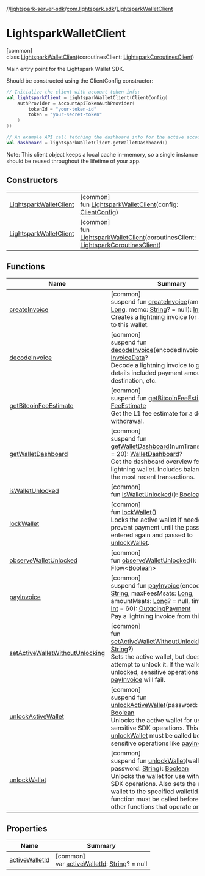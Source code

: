 //[lightspark-server-sdk](../../../index.md)/[com.lightspark.sdk](../index.md)/[LightsparkWalletClient](index.md)

# LightsparkWalletClient

[common]\
class [LightsparkWalletClient](index.md)(coroutinesClient: [LightsparkCoroutinesClient](../-lightspark-coroutines-client/index.md))

Main entry point for the Lightspark Wallet SDK.

Should be constructed using the ClientConfig constructor:

```kotlin
// Initialize the client with account token info:
val lightsparkClient = LightsparkWalletClient(ClientConfig(
    authProvider = AccountApiTokenAuthProvider(
        tokenId = "your-token-id"
        token = "your-secret-token"
    )
))

// An example API call fetching the dashboard info for the active account:
val dashboard = lightsparkWalletClient.getWalletDashboard()
```

Note: This client object keeps a local cache in-memory, so a single instance should be reused throughout the lifetime of your app.

## Constructors

| | |
|---|---|
| [LightsparkWalletClient](-lightspark-wallet-client.md) | [common]<br>fun [LightsparkWalletClient](-lightspark-wallet-client.md)(config: [ClientConfig](../-client-config/index.md)) |
| [LightsparkWalletClient](-lightspark-wallet-client.md) | [common]<br>fun [LightsparkWalletClient](-lightspark-wallet-client.md)(coroutinesClient: [LightsparkCoroutinesClient](../-lightspark-coroutines-client/index.md)) |

## Functions

| Name | Summary |
|---|---|
| [createInvoice](create-invoice.md) | [common]<br>suspend fun [createInvoice](create-invoice.md)(amountMsats: [Long](https://kotlinlang.org/api/latest/jvm/stdlib/kotlin/-long/index.html), memo: [String](https://kotlinlang.org/api/latest/jvm/stdlib/kotlin/-string/index.html)? = null): [InvoiceData](../../com.lightspark.sdk.model/-invoice-data/index.md)<br>Creates a lightning invoice for a payment to this wallet. |
| [decodeInvoice](decode-invoice.md) | [common]<br>suspend fun [decodeInvoice](decode-invoice.md)(encodedInvoice: [String](https://kotlinlang.org/api/latest/jvm/stdlib/kotlin/-string/index.html)): [InvoiceData](../../com.lightspark.sdk.model/-invoice-data/index.md)?<br>Decode a lightning invoice to get its details included payment amount, destination, etc. |
| [getBitcoinFeeEstimate](get-bitcoin-fee-estimate.md) | [common]<br>suspend fun [getBitcoinFeeEstimate](get-bitcoin-fee-estimate.md)(): [FeeEstimate](../../com.lightspark.sdk.model/-fee-estimate/index.md)<br>Get the L1 fee estimate for a deposit or withdrawal. |
| [getWalletDashboard](get-wallet-dashboard.md) | [common]<br>suspend fun [getWalletDashboard](get-wallet-dashboard.md)(numTransactions: [Int](https://kotlinlang.org/api/latest/jvm/stdlib/kotlin/-int/index.html) = 20): [WalletDashboard](../../com.lightspark.sdk.graphql/-wallet-dashboard/index.md)?<br>Get the dashboard overview for the active lightning wallet. Includes balance info and the most recent transactions. |
| [isWalletUnlocked](is-wallet-unlocked.md) | [common]<br>fun [isWalletUnlocked](is-wallet-unlocked.md)(): [Boolean](https://kotlinlang.org/api/latest/jvm/stdlib/kotlin/-boolean/index.html) |
| [lockWallet](lock-wallet.md) | [common]<br>fun [lockWallet](lock-wallet.md)()<br>Locks the active wallet if needed to prevent payment until the password is entered again and passed to [unlockWallet](unlock-wallet.md). |
| [observeWalletUnlocked](observe-wallet-unlocked.md) | [common]<br>fun [observeWalletUnlocked](observe-wallet-unlocked.md)(): Flow&lt;[Boolean](https://kotlinlang.org/api/latest/jvm/stdlib/kotlin/-boolean/index.html)&gt; |
| [payInvoice](pay-invoice.md) | [common]<br>suspend fun [payInvoice](pay-invoice.md)(encodedInvoice: [String](https://kotlinlang.org/api/latest/jvm/stdlib/kotlin/-string/index.html), maxFeesMsats: [Long](https://kotlinlang.org/api/latest/jvm/stdlib/kotlin/-long/index.html), amountMsats: [Long](https://kotlinlang.org/api/latest/jvm/stdlib/kotlin/-long/index.html)? = null, timeoutSecs: [Int](https://kotlinlang.org/api/latest/jvm/stdlib/kotlin/-int/index.html) = 60): [OutgoingPayment](../../com.lightspark.sdk.model/-outgoing-payment/index.md)<br>Pay a lightning invoice from this wallet. |
| [setActiveWalletWithoutUnlocking](set-active-wallet-without-unlocking.md) | [common]<br>fun [setActiveWalletWithoutUnlocking](set-active-wallet-without-unlocking.md)(walletId: [String](https://kotlinlang.org/api/latest/jvm/stdlib/kotlin/-string/index.html)?)<br>Sets the active wallet, but does not attempt to unlock it. If the wallet is not unlocked, sensitive operations like [payInvoice](pay-invoice.md) will fail. |
| [unlockActiveWallet](unlock-active-wallet.md) | [common]<br>suspend fun [unlockActiveWallet](unlock-active-wallet.md)(password: [String](https://kotlinlang.org/api/latest/jvm/stdlib/kotlin/-string/index.html)): [Boolean](https://kotlinlang.org/api/latest/jvm/stdlib/kotlin/-boolean/index.html)<br>Unlocks the active wallet for use with sensitive SDK operations. This function or [unlockWallet](unlock-wallet.md) must be called before calling sensitive operations like [payInvoice](pay-invoice.md). |
| [unlockWallet](unlock-wallet.md) | [common]<br>suspend fun [unlockWallet](unlock-wallet.md)(walletId: [String](https://kotlinlang.org/api/latest/jvm/stdlib/kotlin/-string/index.html), password: [String](https://kotlinlang.org/api/latest/jvm/stdlib/kotlin/-string/index.html)): [Boolean](https://kotlinlang.org/api/latest/jvm/stdlib/kotlin/-boolean/index.html)<br>Unlocks the wallet for use with sensitive SDK operations. Also sets the active wallet to the specified walletId. This function must be called before calling any other functions that operate on the wallet. |

## Properties

| Name | Summary |
|---|---|
| [activeWalletId](active-wallet-id.md) | [common]<br>var [activeWalletId](active-wallet-id.md): [String](https://kotlinlang.org/api/latest/jvm/stdlib/kotlin/-string/index.html)? = null |
